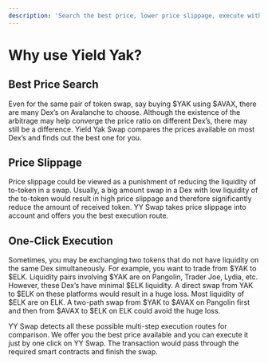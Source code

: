 ```yaml
---
description: 'Search the best price, lower price slippage, execute with one click.'
---
```


# Why use Yield Yak?

## Best Price Search

Even for the same pair of token swap, say buying $YAK using $AVAX, there are many Dex’s on Avalanche to choose. Although the existence of the arbitrage may help converge the price ratio on different Dex’s, there may still be a difference. Yield Yak Swap compares the prices available on most Dex’s and finds out the best one for you.

## Price Slippage

Price slippage could be viewed as a punishment of reducing the liquidity of to-token in a swap. Usually, a big amount swap in a Dex with low liquidity of the to-token would result in high price slippage and therefore significantly reduce the amount of received token. YY Swap takes price slippage into account and offers you the best execution route.

## One-Click Execution

Sometimes, you may be exchanging two tokens that do not have liquidity on the same Dex simultaneously. For example, you want to trade from $YAK to $ELK. Liquidity pairs involving $YAK are on Pangolin, Trader Joe, Lydia, etc. However, these Dex’s have minimal $ELK liquidity. A direct swap from YAK to $ELK on these platforms would result in a huge loss. Most liquidity of $ELK are on ELK. A two-path swap from $YAK to $AVAX on Pangolin first and then from $AVAX to $ELK on ELK could avoid the huge loss.

YY Swap detects all these possible multi-step execution routes for comparison. We offer you the best price available and you can execute it just by one click on YY Swap. The transaction would pass through the required smart contracts and finish the swap.

